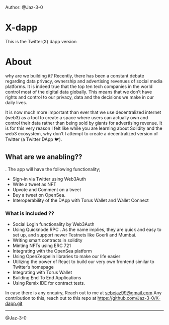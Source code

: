 Author: @Jaz-3-0

# X-dapp

This is the Twitter(X) dapp version

# About

why are we building it? Recently, there has been a constant debate regarding data privacy, ownership and advertising revenues of social media platforms. It is indeed true that the top ten tech companies in the world control most of the digital data globally. This means that we don’t have rights and control to our privacy, data and the decisions we make in our daily lives.

It is now much more important than ever that we use decentralized internet (web3) as a tool to create a space where users can actually own and control their data rather than being sold by giants for advertising revenue. It is for this very reason I felt like while you are learning about Solidity and the web3 ecosystem, why don’t I attempt to create a decentralized version of Twitter (a Twitter DApp 🐦).

## What are we anabling??

. The app will have the following functionality;

- Sign-in via Twitter using Web3Auth
- Write a tweet as NFT
- Upvote and Comment on a tweet
- Buy a tweet on OpenSea.
- Interoperability of the DApp with Torus Wallet and Wallet Connect

### What is included ??

- Social Login functionality by Web3Auth
- Using Quicknode RPC . As the name implies, they are quick and easy to set up, and support newer Testnets like Goerli and Mumbai.
- Writing smart contracts in solidity
- Minting NFTs using ERC 721
- Integrating with the OpenSea platform
- Using OpenZeppelin libraries to make our life easier
- Utilizing the power of React to build our very own frontend similar to Twitter’s homepage
- Integrating with Torus Wallet
- Building End To End Applications
- Using Remix IDE for contract tests.

In case there is any enquiry, Reach out to me at <sebejaz99@gmail.com>
Any contribution to this, reach out to this repo at <https://github.com/Jaz-3-0/X-dapp.git>

--------

@Jaz-3-0
